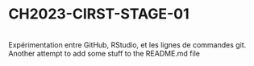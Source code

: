 # CH2023-CIRST-STAGE-01
<br>
Expérimentation entre GitHub, RStudio, et les lignes de commandes git.
<br>
Another attempt to add some stuff to the README.md file